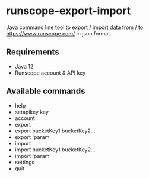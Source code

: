 # runscope-export-import

Java command line tool to export / import data from / to https://www.runscope.com/ in json format.
 

## Requirements
 - Java 12
 - Runscope account & API key

## Available commands
 - help
 - setapikey key
 - account
 - export
 - export bucketKey1 bucketKey2...
 - export 'param'
 - import
 - import bucketKey1 bucketKey2...
 - import 'param'
 - settings
 - quit
